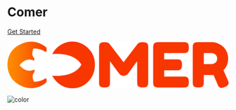 <!-- _coverpage.md -->

# Comer

[Get Started](/backend?id=gridwrap)


<!-- background image -->

![](assets/logo.png)

<!-- background color -->

![color](red)
